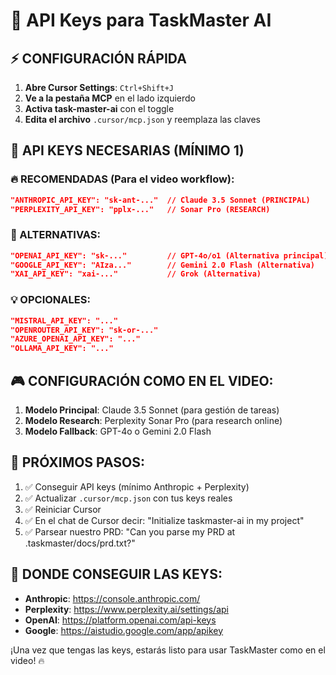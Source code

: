 # 🔑 API Keys para TaskMaster AI

## ⚡ CONFIGURACIÓN RÁPIDA

1. **Abre Cursor Settings**: `Ctrl+Shift+J`
2. **Ve a la pestaña MCP** en el lado izquierdo
3. **Activa task-master-ai** con el toggle
4. **Edita el archivo** `.cursor/mcp.json` y reemplaza las claves

## 🎯 API KEYS NECESARIAS (MÍNIMO 1)

### 🔥 RECOMENDADAS (Para el video workflow):

```json
"ANTHROPIC_API_KEY": "sk-ant-..."  // Claude 3.5 Sonnet (PRINCIPAL)
"PERPLEXITY_API_KEY": "pplx-..."   // Sonar Pro (RESEARCH)
```

### 🚀 ALTERNATIVAS:

```json
"OPENAI_API_KEY": "sk-..."         // GPT-4o/o1 (Alternativa principal)
"GOOGLE_API_KEY": "AIza..."        // Gemini 2.0 Flash (Alternativa)
"XAI_API_KEY": "xai-..."           // Grok (Alternativa)
```

### 💡 OPCIONALES:

```json
"MISTRAL_API_KEY": "..."
"OPENROUTER_API_KEY": "sk-or-..."
"AZURE_OPENAI_API_KEY": "..."
"OLLAMA_API_KEY": "..."
```

## 🎮 CONFIGURACIÓN COMO EN EL VIDEO:

1. **Modelo Principal**: Claude 3.5 Sonnet (para gestión de tareas)
2. **Modelo Research**: Perplexity Sonar Pro (para research online)
3. **Modelo Fallback**: GPT-4o o Gemini 2.0 Flash

## 🚀 PRÓXIMOS PASOS:

1. ✅ Conseguir API keys (mínimo Anthropic + Perplexity)
2. ✅ Actualizar `.cursor/mcp.json` con tus keys reales
3. ✅ Reiniciar Cursor
4. ✅ En el chat de Cursor decir: "Initialize taskmaster-ai in my project"
5. ✅ Parsear nuestro PRD: "Can you parse my PRD at .taskmaster/docs/prd.txt?"

## 🔗 DONDE CONSEGUIR LAS KEYS:

- **Anthropic**: https://console.anthropic.com/
- **Perplexity**: https://www.perplexity.ai/settings/api
- **OpenAI**: https://platform.openai.com/api-keys
- **Google**: https://aistudio.google.com/app/apikey

¡Una vez que tengas las keys, estarás listo para usar TaskMaster como en el video! 🔥 